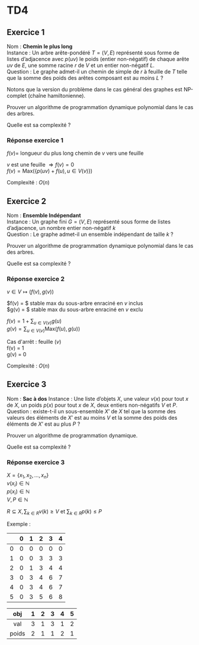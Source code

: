 # TD4

## Exercice 1

Nom : **Chemin le plus long**  
Instance : Un arbre arête-pondéré $T = (V, E)$ représenté sous forme de listes d’adjacence avec $p(uv)$ le poids (entier non-négatif) de chaque arête $uv$ de $E$, une somme racine $r$ de $V$ et un entier non-négatif $L$.  
Question : Le graphe admet-il un chemin de simple de $r$ à feuille de $T$ telle que la somme des poids des arêtes composant est au moins $L$ ?

Notons que la version du problème dans le cas général des graphes est NP-complet (chaîne hamiltonienne).

Prouver un algorithme de programmation dynamique polynomial dans le cas des arbres.

Quelle est sa complexité ?

### Réponse exercice 1

$f(v)=$ longueur du plus long chemin de $v$ vers une feuille

$v$ est une feuille $\Rightarrow f(v) = 0$  
$f(v) = \text{Max}(\{p(uv)+f(u), u\in V(v)\})$

Complexité : $O(n)$

## Exercice 2

Nom : **Ensemble Indépendant**  
Instance : Un graphe fini $G = (V, E)$ représenté sous forme de listes d’adjacence, un nombre entier non-négatif $k$  
Question : Le graphe admet-il un ensemble indépendant de taille $k$ ?

Prouver un algorithme de programmation dynamique polynomial dans le cas des arbres.

Quelle est sa complexité ?

### Réponse exercice 2

$v \in V \longmapsto (f(v), g(v))$

$f(v) = $ stable max du sous-arbre enraciné en $v$ inclus  
$g(v) = $ stable max du sous-arbre enraciné en $v$ exclu

$f(v) = 1 + \sum_{u \in V(v)} g(u)$  
$g(v) = \sum_{u \in V(v)} \text{Max}(f(u), g(u))$

Cas d'arrêt : feuille ($v$)  
f(v) = 1  
g(v) = 0

Complexité : $O(n)$

## Exercice 3

Nom : **Sac à dos**
Instance : Une liste d’objets $X$, une valeur $v(x)$ pour tout $x$ de $X$, un poids $p(x)$ pour tout $x$ de $X$, deux entiers non-négatifs $V$ et $P$.  
Question : existe-t-il un sous-ensemble $X’$ de $X$ tel que la somme des valeurs des éléments de $X’$ est au moins $V$ et la somme des poids des éléments de $X’$ est au plus $P$ ?  

Prouver un algorithme de programmation dynamique.

Quelle est sa complexité ?

### Réponse exercice 3

$X = \{x_1, x_2, ..., x_n\}$  
$v(x_i) \in \mathbb{N}$  
$p(x_i) \in \mathbb{N}$  
$V, P \in \mathbb{N}$

$R \subseteq X, \sum_{k \in R} v(k) \geq V$ et $\sum_{k \in R} p(k) \leq P$

Exemple :

|     |  0  |  1  |  2  |  3  |  4  |
|:---:|:---:|:---:|:---:|:---:|:---:|
|  0  |  0  |  0  |  0  |  0  |  0  |
|  1  |  0  |  0  |  3  |  3  |  3  |
|  2  |  0  |  1  |  3  |  4  |  4  |
|  3  |  0  |  3  |  4  |  6  |  7  |
|  4  |  0  |  3  |  4  |  6  |  7  |
|  5  |  0  |  3  |  5  |  6  |  8  |

|  obj  |  1  |  2  |  3  |  4  |  5  |
|:-----:|:---:|:---:|:---:|:---:|:---:|
|  val  |  3  |  1  |  3  |  1  |  2  |
| poids |  2  |  1  |  1  |  2  |  1  |
